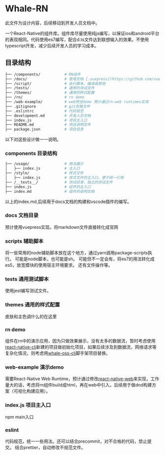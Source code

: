 # Whale-RN

此文件为设计内容，后续移动到开发人员文档中。

一个React-Native的组件库。组件库尽量使用纯js编写，以保证ios和android平台的表现相同。代码使用es7编写，配合d.ts文件达到联想输入的效果。不使用typescript开发，减少后续开发人员的学习成本。

## 目录结构

```bash
├── /components/           # RN组件
├── /docs/                 # 使用文档 [.vuepress](https://github.com/vuejs/vuepress) 
├── /script/               # 执行脚本，编译或其他
├── /tests/                # 通用的测试文件
├── /themes/               # 通用的样式配置
├── /rn/                   # rn demo
├── /web-example/          # web预览demo 预计通过rn-web runtimes实现
├── .gitignore             # git忽略文件
├── .eslintrc              # 代码规范
├── development.md         # 开发人员文档
├── index.js               # 项目主入口
├── README.md              # 项目说明文件
├── package.json           # 项目信息
```
以下对这些设计做一一说明。
### components 目录结构

```bash
├── /usage/                # 用法展示
│   ├── index.js           # 主入口
├── /style/                # 样式文件
│   ├── index.js           # 样式文件的主入口，便于统一引用
├── /__tests__/            # 测试目录，独立的测试文件
├── index.js               # 组件的主入口
├── index.md               # 组件的说明文档
```
以上的index.md,后续用于docs文档的构建和vscode插件的编写。
### docs 文档目录
预计使用vuepress实现。将markdown文件直接转化成官网

### scripts 辅助脚本
将一些常用的node辅助脚本放在这个地方，通过yarn调用package-scripts执行。
可能是node脚本，也可能是sh。
可能但不一定会有，将es7的用法转化成es5，放宽模块的使用宿主环境要求。
还有文件操作等。
### tests 通用测试脚本
使用jest编写测试文件。

### themes 通用的样式配置
皮肤和主色调什么的在这里

### rn demo
组件在rn中的演示应用，因为只做效果展示，没有太多的数据流，暂时考虑使用[react-native-cli](https://github.com/facebook/react-native)新建的项目做初始化项目，如果后续涉及到数据流，网络请求等复杂化情况，则考虑用[whale-oss-cli](https://github.com/react-native-examples/whale-oss-cli)脚手架项目替换。

### web-example 演示demo
需要React-Native Web Runtime，预计通过修改[react-native-web](https://github.com/necolas/react-native-web)来实现，工作量大的话，考虑将rn组件build成html，再在web中引入。后续用于做dnd构建方案（可视化构建应用）。

### index.js 项目主入口
npm main入口

### eslint 
代码规范，统一一些用法。还可以结合precommit，对不合格的代码，禁止提交。
结合prettier，自动修改不规范文件。